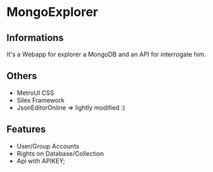 # MongoExplorer

## Informations

It's a Webapp for explorer a MongoDB and an API for interrogate him.

## Others

* MetroUI CSS
* Silex Framework
* JsonEditorOnline => lightly modified :)

## Features

* User/Group Accounts
* Rights on Database/Collection
* Api with APIKEY;
